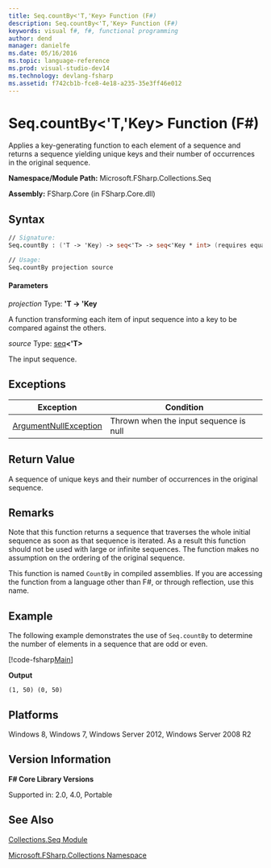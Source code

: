 ```yaml
---
title: Seq.countBy<'T,'Key> Function (F#)
description: Seq.countBy<'T,'Key> Function (F#)
keywords: visual f#, f#, functional programming
author: dend
manager: danielfe
ms.date: 05/16/2016
ms.topic: language-reference
ms.prod: visual-studio-dev14
ms.technology: devlang-fsharp
ms.assetid: f742cb1b-fce8-4e18-a235-35e3ff46e012
---
```


# Seq.countBy<'T,'Key> Function (F#)

Applies a key-generating function to each element of a sequence and returns a sequence yielding unique keys and their number of occurrences in the original sequence.

**Namespace/Module Path:** Microsoft.FSharp.Collections.Seq

**Assembly:** FSharp.Core (in FSharp.Core.dll)

## Syntax

```fsharp
// Signature:
Seq.countBy : ('T -> 'Key) -> seq<'T> -> seq<'Key * int> (requires equality)

// Usage:
Seq.countBy projection source
```

#### Parameters
*projection*
Type: **'T -&gt; 'Key**

A function transforming each item of input sequence into a key to be compared against the others.

*source*
Type: [seq](https://msdn.microsoft.com/library/2f0c87c6-8a0d-4d33-92a6-10d1d037ce75)**&lt;'T&gt;**

The input sequence.

## Exceptions
|Exception|Condition|
|----|----|
|[ArgumentNullException](https://msdn.microsoft.com/library/system.argumentnullexception.aspx)|Thrown when the input sequence is null|

## Return Value

A sequence of unique keys and their number of occurrences in the original sequence.

## Remarks
Note that this function returns a sequence that traverses the whole initial sequence as soon as that sequence is iterated. As a result this function should not be used with large or infinite sequences. The function makes no assumption on the ordering of the original sequence.

This function is named `CountBy` in compiled assemblies. If you are accessing the function from a language other than F#, or through reflection, use this name.

## Example

The following example demonstrates the use of `Seq.countBy` to determine the number of elements in a sequence that are odd or even.

[!code-fsharp[Main](~/samples/snippets/fsharp/fssequences/snippet20.fs)]

**Output**
```
(1, 50) (0, 50)
```

## Platforms
Windows 8, Windows 7, Windows Server 2012, Windows Server 2008 R2


## Version Information
**F# Core Library Versions**

Supported in: 2.0, 4.0, Portable

## See Also
[Collections.Seq Module](Collections.Seq-Module-%5BFSharp%5D.md)

[Microsoft.FSharp.Collections Namespace](Microsoft.FSharp.Collections-Namespace.md)
